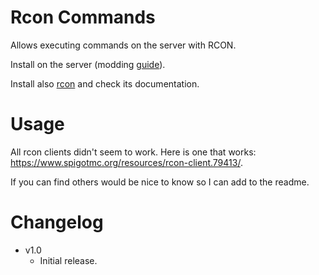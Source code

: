 # Rcon Commands

Allows executing commands on the server with RCON.

Install on the server (modding [guide](https://youtu.be/WfvA5a5tNHo)).

Install also [rcon](https://valheim.thunderstore.io/package/AviiNL/rcon/) and check its documentation.


# Usage

All rcon clients didn't seem to work. Here is one that works: https://www.spigotmc.org/resources/rcon-client.79413/.

If you can find others would be nice to know so I can add to the readme.

# Changelog

- v1.0
	- Initial release.
